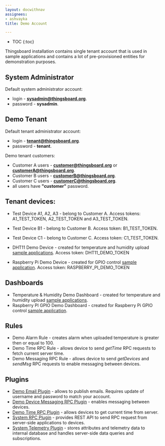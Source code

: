 ```yaml
---
layout: docwithnav
assignees:
- ashvayka
title: Demo Account

---
```


* TOC
{:toc}

Thingsboard installation contains single tenant account that is used in sample applications and contains a lot of pre-provisioned entities for demonstration purposes.

## System Administrator
 
Default system administrator account:

 - login - **sysadmin@thingsboard.org**.
 - password - **sysadmin**.
 
## Demo Tenant

Default tenant administrator account:

 - login - **tenant@thingsboard.org**.
 - password - **tenant**.
 
Demo tenant customers:

 - Customer A users -  **customer@thingsboard.org** or **customerA@thingsboard.org**.
 - Customer B users -  **customerB@thingsboard.org**.
 - Customer C users -  **customerC@thingsboard.org**.
 - all users have **"customer"** password. 
 
## Tenant devices:

 - Test Device A1, A2, A3 - belong to Customer A. Access tokens: A1_TEST_TOKEN, A2_TEST_TOKEN and A3_TEST_TOKEN.
 - Test Device B1 - belong to Customer B. Access token: B1_TEST_TOKEN.
 - Test Device C1 - belong to Customer C. Access token: C1_TEST_TOKEN.
 
 - DHT11 Demo Device - created for temperature and humidity upload [sample applications](/docs/samples/nodemcu/temperature/). 
   Access token: DHT11_DEMO_TOKEN
 - Raspberry Pi Demo Device - created for GPIO control [sample application](docs/samples/raspberry/gpio/).
   Access token: RASPBERRY_PI_DEMO_TOKEN
 
## Dashboards

 - Temperature & Humidity Demo Dashboard - created for temperature and humidity upload [sample applications](/docs/samples/nodemcu/temperature/).
 - Raspberry PI GPIO Demo Dashboard - created for Raspberry Pi GPIO control [sample application](/docs/samples/raspberry/gpio/).
 
## Rules

 - Demo Alarm Rule - creates alarm when uploaded temperature is greater then or equal to 100.
 - Demo Time RPC Rule - allows device to send *getTime* RPC requests to fetch current server time.
 - Demo Messaging RPC Rule - allows device to send *getDevices* and *sendMsg* RPC requests to enable messaging between devices.
 
## Plugins

 - [Demo Email Plugin](/docs/reference/plugins/mail/) - allows to publish emails. Requires update of username and password to match your account.
 - [Demo Device Messaging RPC Plugin](/docs/reference/plugins/messaging/) - enables messaging between devices.
 - [Demo Time RPC Plugin](/docs/reference/plugins/time/) - allows devices to get current time from server.
 - [System RPC Plugin](/docs/reference/plugins/rpc/) - provides REST API to send RPC request from server-side applications to devices.
 - [System Telemetry Plugin](/docs/reference/plugins/telemetry/) - stores attributes and telemetry data to internal database and handles server-side data queries and subscriptions.


